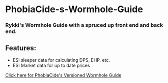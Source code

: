 # PhobiaCide-s-Wormhole-Guide

### Rykki's Wormhole Guide with a spruced up front end and back end.

## Features:
  * ESI sleeper data for calculating DPS, EHP, etc.
  * ESI Market data for up to date prices
  
<a href= "https://docs.google.com/spreadsheets/d/e/2PACX-1vSskkG0Lr8YTU1Qz1XrXGlIpqnHZsJePh9ipr1e2qUsmfVu8tzn0NNzAOeM7_omWbHxzWtQ5gO7V1SH/pubhtml"> Click here for PhobiaCide's Versioned Wormhole Guide</a>

